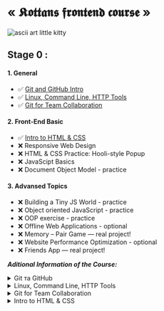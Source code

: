 # « 𝕶𝖔𝖙𝖙𝖆𝖓𝖘 𝖋𝖗𝖔𝖓𝖙𝖊𝖓𝖉 𝖈𝖔𝖚𝖗𝖘𝖊 »

![ascii art little kitty](https://aberdeenstudygroup.github.io/studyGroup/lessons/SG-T5-RMarkdown/Images/coding_cat.png)

## Stage 0 :

#### 1. General

- :white_check_mark: [Git and GitHub Intro](docs/git-intro.md) <br>
- :white_check_mark: [Linux, Command Line, HTTP Tools](docs/linux-cli-http.md) <br>
- :white_check_mark: [Git for Team Collaboration](docs/git-collaboration.md) <br>

#### 2. Front-End Basic

- :white_check_mark: [Intro to HTML & CSS](docs/html-css-intro.md)<br>
- :x: Responsive Web Design<br>
- :x: HTML & CSS Practice: Hooli-style Popup<br>
- :x: JavaScipt Basics<br>
- :x: Document Object Model - practice<br>

#### 3. Advansed Topics

- :x: Building a Tiny JS World - practice<br>
- :x: Object oriented JavaScript - practice<br>
- :x: OOP exercise - practice<br>
- :x: Offline Web Applications - optional<br>
- :x: Memory – Pair Game — real project!<br>
- :x: Website Performance Optimization - optional<br>
- :x: Friends App — real project!<br>

**_Aditional Information of the Course:_**

<details>
<summary>Git та GitHub</summary>

- [Лекція по Git від Олексія Руденка](https://www.youtube.com/playlist?list=PLS8sEUxbfFY9MnPIFPTNlaS5xX7P5Ge-5)

- [Git за 30 хвилин](https://codeguida.com/post/453)

- [Git tips](http://sixrevisions.com/web-development/git-tips/) — закріпити свої знання про Git

- [About Merge Conflicts](https://docs.github.com/en/free-pro-team@latest/github/collaborating-with-issues-and-pull-requests/about-merge-conflicts)

- [Resoilving a Merge Conflict](https://docs.github.com/en/free-pro-team@latest/github/collaborating-with-issues-and-pull-requests/resolving-a-merge-conflict-using-the-command-line)

- [Communicating using Markdown](https://lab.github.com/githubtraining/communicating-using-markdown)

- [Learn anything front-end](https://learn-anything.xyz/web-development/front-end)

- [TypingClub](https://www.typingclub.com/) — покращити швидкість набору на клавіатурі

- [How to Learn and Cope with Negative Thoughts](https://guides.hexlet.io/learning/)

</details>

<details>
<summary>Linux, Command Line, HTTP Tools</summary>

- [How I taught myself to code in eight weeks](http://lifehacker.com/how-i-taught-myself-to-code-in-eight-weeks-511615189)

- [How JavaScript works: Deep dive into WebSockets and HTTP/2 with SSE + how to pick the right path](https://blog.sessionstack.com/how-javascript-works-deep-dive-into-websockets-and-http-2-with-sse-how-to-pick-the-right-path-584e6b8e3bf7)

  **_Optional:_**

- [Command Line Power User](https://commandlinepoweruser.com/)

- [Configuring Linux Web Servers](https://www.udacity.com/course/configuring-linux-web-servers--ud299)

- [Networking for Web Developers](https://www.udacity.com/course/networking-for-web-developers--ud256)

</details>

<details>
<summary>Git for Team Collaboration</summary>

- [An Introduction to Git and GitHub by Brian Yu (CS50 course), video, ~40 min.](https://youtu.be/MJUJ4wbFm_A)

- [Oh shit, git!](http://ohshitgit.com/)

- [Flight rules for git](https://github.com/k88hudson/git-flight-rules)

- [GitHub Skills](https://skills.github.com/)

</details>

<details>
<summary>Intro to HTML & CSS</summary>

- [HTML уроки (з 3 по 7 відео)](https://www.youtube.com/watch?v=z3GS5oYGq5U&list=PLM6XATa8CAG4uCli-pMvuvwj46UaQoqIc&index=4)

- [CSS уроки (з 9 по 15 відео)](https://www.youtube.com/watch?v=z3GS5oYGq5U&list=PLM6XATa8CAG4uCli-pMvuvwj46UaQoqIc&index=4)

- [Learn HTML(Eng)](https://www.codecademy.com/learn/learn-html)

- [Learn CSS(Eng)](https://www.codecademy.com/learn/learn-css)

- [freecodecamp.org](https://www.freecodecamp.org)

- [Intro to HTML @github](https://lab.github.com/githubtraining/introduction-to-html)

- [Can't Unsee](https://cantunsee.space/) - brilliant and useful challenge

- [Publish your static web site using GitHub Pages](https://lab.github.com/githubtraining/github-pages)

</details>
